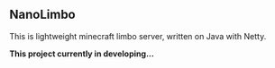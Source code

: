 ## NanoLimbo

This is lightweight minecraft limbo server, written on Java with Netty.

**This project currently in developing...**


